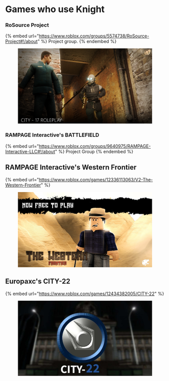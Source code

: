 # Games who use Knight

### RoSource Project

{% embed url="https://www.roblox.com/groups/5574738/RoSource-Project#!/about" %}
Project group.
{% endembed %}

<figure><img src=".gitbook/assets/image (4).png" alt=""><figcaption></figcaption></figure>

### RAMPAGE Interactive's BATTLEFIELD

{% embed url="https://www.roblox.com/groups/9640975/RAMPAGE-Interactive-LLC#!/about" %}
Project Group
{% endembed %}

## RAMPAGE Interactive's Western Frontier

{% embed url="https://www.roblox.com/games/12336113063/V2-The-Western-Frontier" %}

<figure><img src=".gitbook/assets/image (1).png" alt=""><figcaption></figcaption></figure>

## Europaxc's CITY-22

{% embed url="https://www.roblox.com/games/12434382005/CITY-22" %}

<figure><img src=".gitbook/assets/image.png" alt=""><figcaption></figcaption></figure>

